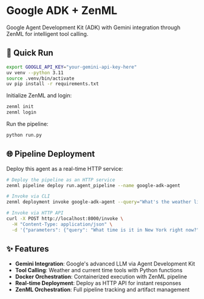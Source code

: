 # Google ADK + ZenML

Google Agent Development Kit (ADK) with Gemini integration through ZenML for intelligent tool calling.

## 🚀 Quick Run

```bash
export GOOGLE_API_KEY="your-gemini-api-key-here"
uv venv --python 3.11
source .venv/bin/activate
uv pip install -r requirements.txt
```

Initialize ZenML and login:
```bash
zenml init
zenml login
```

Run the pipeline:
```bash
python run.py
```

## 🌐 Pipeline Deployment

Deploy this agent as a real-time HTTP service:

```bash
# Deploy the pipeline as an HTTP service
zenml pipeline deploy run.agent_pipeline --name google-adk-agent

# Invoke via CLI
zenml deployment invoke google-adk-agent --query="What's the weather like in Tokyo?"

# Invoke via HTTP API
curl -X POST http://localhost:8000/invoke \
  -H "Content-Type: application/json" \
  -d '{"parameters": {"query": "What time is it in New York right now?"}}'
```

## ✨ Features

- **Gemini Integration**: Google's advanced LLM via Agent Development Kit
- **Tool Calling**: Weather and current time tools with Python functions
- **Docker Orchestration**: Containerized execution with ZenML pipeline
- **Real-time Deployment**: Deploy as HTTP API for instant responses
- **ZenML Orchestration**: Full pipeline tracking and artifact management

